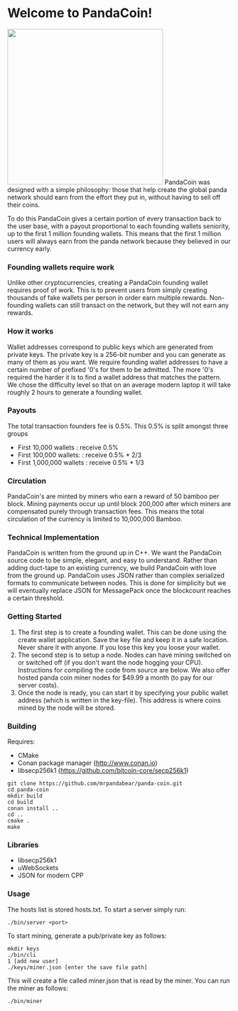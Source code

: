 Welcome to PandaCoin! 
====================
<image src="https://github.com/mr-pandabear/panda-website/blob/master/logo.png" width="350"/>
PandaCoin was designed with a simple philosophy: those that help create the global panda network should earn from the effort they put in, without having to sell off their coins.

To do this PandaCoin gives a certain portion of every transaction back to the user base, with a payout proportional to each founding wallets seniority, up to the first 1 million founding wallets. This means that the first 1 million users will always earn from the panda network because they believed in our currency early.

### Founding wallets require work
Unlike other cryptocurrencies, creating a PandaCoin founding wallet requires proof of work. This is to prevent users from simply creating thousands of fake wallets per person in order earn multiple rewards. Non-founding wallets can still transact on the network, but they will not earn any rewards.

### How it works
Wallet addresses correspond to public keys which are generated from private keys. The private key is a 256-bit number and you can generate as many of them as you want. We require founding wallet addresses to have a certain number of prefixed '0's for them to be admitted. The more '0's required the harder it is to find a wallet address that matches the pattern. We chose the difficulty level so that on an average modern laptop it will take roughly 2 hours to generate a founding wallet.

### Payouts
The total transaction founders fee is 0.5%. This 0.5% is split amongst three groups
- First 10,000 wallets    :  receive 0.5%
- First 100,000 wallets:  :  receive 0.5% * 2/3
- First 1,000,000 wallets :  receive 0.5% * 1/3

### Circulation
PandaCoin's are minted by miners who earn a reward of 50 bamboo per block. Mining payments occur up until block 200,000 after which miners are compensated purely through transaction fees. This means the total circulation of the currency is limited to 10,000,000 Bamboo.


### Technical Implementation
PandaCoin is written from the ground up in C++. We want the PandaCoin source code to be simple, elegant, and easy to understand. Rather than adding duct-tape to an existing currency, we build PandaCoin with love from the ground up. PandaCoin uses JSON rather than complex serialized formats to communicate between nodes. This is done for simplicity but we will eventually replace JSON for MessagePack once the blockcount reaches a certain threshold. 

### Getting Started

1. The first step is to create a founding wallet. This can be done using the create wallet application. Save the key file and keep it in a safe location. Never share it with anyone. If you lose this key you loose your wallet.
2. The second step is to setup a node. Nodes can have mining switched on or switched off (if you don't want the node hogging your CPU). Instructions for compiling the code from source are below. We also offer hosted panda coin miner nodes for $49.99 a month (to pay for our server costs).
3. Once the node is ready, you can start it by specifying your public wallet address (which is written in the key-file). This address is where coins mined by the node will be stored.

### Building
Requires:
* CMake
* Conan package manager (http://www.conan.io)
* libsecp256k1 (https://github.com/bitcoin-core/secp256k1)

```
git clone https://github.com/mrpandabear/panda-coin.git
cd panda-coin
mkdir build
cd build
conan install ..
cd ..
cmake .
make
```
### Libraries
* libsecp256k1
* uWebSockets
* JSON for modern CPP

### Usage
The hosts list is stored hosts.txt. To start a server simply run:
```
./bin/server <port>
```

To start mining, generate a pub/private key as follows:
```
mkdir keys
./bin/cli
1 [add new user]
./keys/miner.json [enter the save file path]
```

This will create a file called miner.json that is read by the miner. You can run the miner as follows:
```
./bin/miner
```







